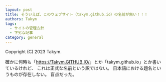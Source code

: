 ```yaml
---
layout: post
title: そういえば、このウェブサイト（takym.github.io）の名前が無い！！！
authors: Takym
tags:
  - サイトの管理方針
  - 下劣な記事
category: general
---
```

Copyright (C) 2023 Takym.

確かに何時も「<https://Takym.GITHUB.IO/>」とか「takym.github.io」とか書いているけれど、
これは正式な名前という訳ではない。
日本語における題名というものが存在しない。
盲点だった。

